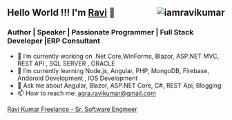 ## Hello World !!! I'm <a href="https://ankitsharmablogs.com/" rel="nofollow">Ravi</a> 👋<img align="right" src="https://komarev.com/ghpvc/?username=iamravikumar" alt="iamravikumar" />

### Author | Speaker | Passionate Programmer | Full Stack Developer |ERP Consultant

- 🔭 I’m currently working on .Net Core,WinForms, Blazor, ASP.NET MVC, REST API , SQL SERVER , ORACLE
- 🌱 I’m currently learning Node.js, Angular, PHP, MongoDB, Firebase, Andoroid Development , IOS Development
- 💬 Ask me about Angular, Blazor, ASP.NET Core, C#, REST Api, Blogging
- 📫 How to reach me: agra.ravikumar@gmail.com
<script src="https://platform.linkedin.com/badges/js/profile.js" async defer type="text/javascript"></script>
<div class="badge-base LI-profile-badge" data-locale="en_US" data-size="medium" data-theme="light" data-type="VERTICAL" data-vanity="ravikumaragra" data-version="v1"><a class="badge-base__link LI-simple-link" href="https://in.linkedin.com/in/ravikumaragra?trk=profile-badge">Ravi Kumar Freelance - Sr. Software Engineer</a></div>
              
<!--
**iamravikumar/iamravikumar** is a ✨ _special_ ✨ repository because its `README.md` (this file) appears on your GitHub profile.

Here are some ideas to get you started:

- 🔭 I’m currently working on ...
- 🌱 I’m currently learning ...
- 👯 I’m looking to collaborate on ...
- 🤔 I’m looking for help with ...
- 💬 Ask me about ...
- 📫 How to reach me: ...
- 😄 Pronouns: ...
- ⚡ Fun fact: ...
-->
